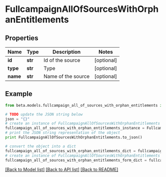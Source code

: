 # FullcampaignAllOfSourcesWithOrphanEntitlements


## Properties
Name | Type | Description | Notes
------------ | ------------- | ------------- | -------------
**id** | **str** | Id of the source | [optional] 
**type** | **str** | Type | [optional] 
**name** | **str** | Name of the source | [optional] 

## Example

```python
from beta.models.fullcampaign_all_of_sources_with_orphan_entitlements import FullcampaignAllOfSourcesWithOrphanEntitlements

# TODO update the JSON string below
json = "{}"
# create an instance of FullcampaignAllOfSourcesWithOrphanEntitlements from a JSON string
fullcampaign_all_of_sources_with_orphan_entitlements_instance = FullcampaignAllOfSourcesWithOrphanEntitlements.from_json(json)
# print the JSON string representation of the object
print FullcampaignAllOfSourcesWithOrphanEntitlements.to_json()

# convert the object into a dict
fullcampaign_all_of_sources_with_orphan_entitlements_dict = fullcampaign_all_of_sources_with_orphan_entitlements_instance.to_dict()
# create an instance of FullcampaignAllOfSourcesWithOrphanEntitlements from a dict
fullcampaign_all_of_sources_with_orphan_entitlements_form_dict = fullcampaign_all_of_sources_with_orphan_entitlements.from_dict(fullcampaign_all_of_sources_with_orphan_entitlements_dict)
```
[[Back to Model list]](../README.md#documentation-for-models) [[Back to API list]](../README.md#documentation-for-api-endpoints) [[Back to README]](../README.md)


